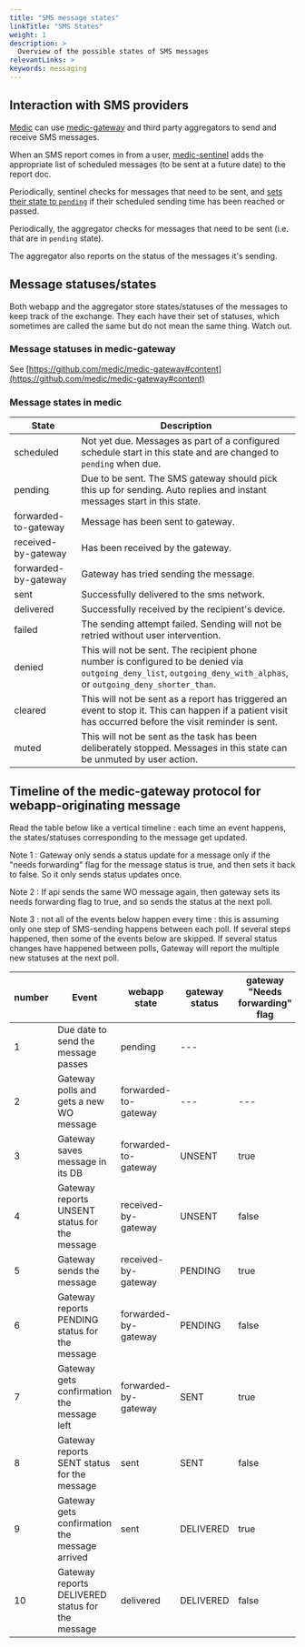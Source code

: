```yaml
---
title: "SMS message states"
linkTitle: "SMS States"
weight: 1
description: >
  Overview of the possible states of SMS messages
relevantLinks: >
keywords: messaging
---
```


## Interaction with SMS providers

[Medic](https://github.com/medic/medic) can use [medic-gateway](https://github.com/medic/medic-gateway) and third party aggregators to send and receive SMS messages.

When an SMS report comes in from a user, [medic-sentinel](https://github.com/medic/medic-sentinel) adds the appropriate list of scheduled messages (to be sent at a future date) to the report doc.

Periodically, sentinel checks for messages that need to be sent, and [sets their state to `pending`](https://github.com/medic/medic-sentinel/blob/master/schedule/due_tasks.js) if their scheduled sending time has been reached or passed.

Periodically, the aggregator checks for messages that need to be sent (i.e. that are in `pending` state).

The aggregator also reports on the status of the messages it's sending.

## Message statuses/states

Both webapp and the aggregator store states/statuses of the messages to keep track of the exchange. They each have their set of statuses, which sometimes are called the same but do not mean the same thing. Watch out.

### Message statuses in medic-gateway
See [https://github.com/medic/medic-gateway#content](https://github.com/medic/medic-gateway#content)

### Message states in medic

| State | Description |
|------|------|
| scheduled | Not yet due. Messages as part of a configured schedule start in this state and are changed to `pending` when due. |
| pending | Due to be sent. The SMS gateway should pick this up for sending. Auto replies and instant messages start in this state. |
| forwarded-to-gateway | Message has been sent to gateway. |
| received-by-gateway | Has been received by the gateway. |
| forwarded-by-gateway | Gateway has tried sending the message. |
| sent | Successfully delivered to the sms network. |
| delivered | Successfully received by the recipient's device. |
| failed | The sending attempt failed. Sending will not be retried without user intervention. |
| denied | This will not be sent. The recipient phone number is configured to be denied via `outgoing_deny_list`, `outgoing_deny_with_alphas`, or `outgoing_deny_shorter_than`. |
| cleared | This will not be sent as a report has triggered an event to stop it. This can happen if a patient visit has occurred before the visit reminder is sent. |
| muted | This will not be sent as the task has been deliberately stopped. Messages in this state can be unmuted by user action. |

## Timeline of the medic-gateway protocol for webapp-originating message

Read the table below like a vertical timeline : each time an event happens, the states/statuses corresponding to the message get updated.

Note 1 : Gateway only sends a status update for a message only if the "needs forwarding" flag for the message status is true, and then sets it back to false. So it only sends status updates once.

Note 2 : If api sends the same WO message again, then gateway sets its needs forwarding flag to true, and so sends the status at the next poll.

Note 3 : not all of the events below happen every time : this is assuming only one step of SMS-sending happens between each poll. If several steps happened, then some of the events below are skipped. If several status changes have happened between polls, Gateway will report the multiple new statuses at the next poll.

number | Event | webapp state | gateway status | gateway "Needs forwarding" flag
-|------|---------------|---------------|-----
1 | Due date to send the message passes | pending | ---
2 | Gateway polls and gets a new WO message | forwarded-to-gateway | --- | ---
3 | Gateway saves message in its DB | forwarded-to-gateway | UNSENT | true
4 | Gateway reports UNSENT status for the message | received-by-gateway | UNSENT | false
5 | Gateway sends the message | received-by-gateway | PENDING | true
6 | Gateway reports PENDING status for the message | forwarded-by-gateway | PENDING | false
7 | Gateway gets confirmation the message left | forwarded-by-gateway | SENT | true
8 | Gateway reports SENT status for the message | sent | SENT | false
9 | Gateway gets confirmation the message arrived | sent | DELIVERED | true
10 | Gateway reports DELIVERED status for the message | delivered | DELIVERED | false
